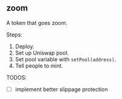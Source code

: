 ## zoom

A token that goes zoom.

Steps:
1. Deploy.
2. Set up Uniswap pool.
3. Set pool variable with `setPool(address)`.
4. Tell people to mint.

TODOS:
 - [ ] implement better slippage protection